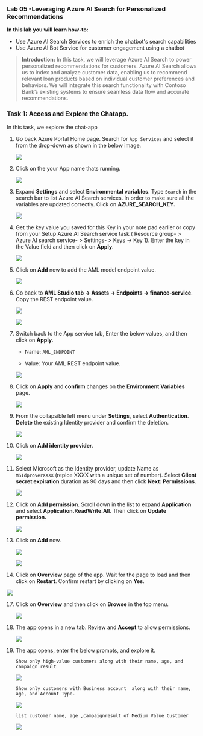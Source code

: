 ### **Lab 05 -Leveraging Azure AI Search for Personalized Recommendations**


**In this lab you will learn how-to:**

- Use Azure AI Search Services to enrich the chatbot's search capabilities
- Use Azure AI Bot Service for customer engagement using a chatbot


>**Introduction:** In this task, we will leverage Azure AI Search to power personalized recommendations for customers. Azure AI Search allows us to index and analyze customer data, enabling us to recommend relevant loan products based on individual customer preferences and behaviors. We will integrate this search functionality with Contoso Bank’s existing systems to ensure seamless data flow and accurate recommendations.


### **Task 1: Access and Explore the Chatapp.**

In this task, we explore the chat-app

1.  Go back Azure Portal Home page. Search for `App Services` and select it from the drop-down as shown in the below image.

    ![](./media/image150.png)

2.  Click on the your App name thats running.

    ![](./media/image151.png)

3.  Expand **Settings** and select **Environmental variables**. Type `Search` in the search bar to list  Azure AI Search services. In order to make sure all the variables are updated correctly. Click on **AZURE_SEARCH_KEY.**

    ![](./media/image152.png)

4.  Get the key value you saved for this Key in your note pad earlier or copy from your Setup Azure AI Search service task ( Resource group- > Azure AI search service- > Settings- > Keys -> Key 1). Enter the key in the Value field and then click on **Apply**.

    ![](./media/image153.png)

5.  Click on **Add** now to add the AML model endpoint value.

    ![](./media/image154.png)

6.  Go back to **AML Studio tab -> Assets -> Endpoints -> finance-service**. Copy the REST endpoint value.

    ![](./media/image155.png)

    ![](./media/image156.png)

7.  Switch back to the App service tab, Enter the below values, and then click on  **Apply**.

    - Name: `AML_ENDPOINT`

    - Value: Your AML REST endpoint value.

    ![](./media/image157.png)

8.  Click on **Apply** and **confirm** changes on the **Environment Variables** page.

    ![](./media/image158.png)

      
10. From the collapsible left menu under **Settings**, select **Authentication**. **Delete** the existing Identity provider
    and confirm the deletion.

     ![](./media/image159.png)

    

12. Click on **Add identity provider**.

    ![](./media/image160.png)

13. Select Microsoft as the Identity provider, update Name as `MSIdproverXXXX` (replce XXXX with a unique set of number). Select **Client secret expiration** duration as 90 days and then click **Next: Permissions**.

    ![](./media/image161.png)

    

14. Click on **Add permission**. Scroll down in the list to expand **Application** and select **Application.ReadWrite.All**. Then click on **Update permission.**

    ![](./media/image162.png)

    
15. Click on **Add** now.

    ![](./media/image163.png)

    ![](./media/image164.png)

16.  Click on **Overview** page of the app. Wait for the page to load and then click on **Restart**. Confirm restart by clicking on **Yes**.

   ![](./media/image165.png)

17. Click on **Overview** and then click on **Browse** in the top menu.

    ![](./media/image166.png)

18. The app opens in a new tab. Review and **Accept** to allow permissions.

    ![](./media/image167.png)

19. The app opens, enter the below prompts, and explore it.

    ``Show only high-value customers along with their name, age, and campaign result``

    ![](./media/image270.png)

    ``Show only customers with Business account  along with their name, age, and Account Type.``

    ![](./media/image271.png)

    ``list customer name, age ,campaignresult of Medium Value Customer``

    ![](./media/image272.png)